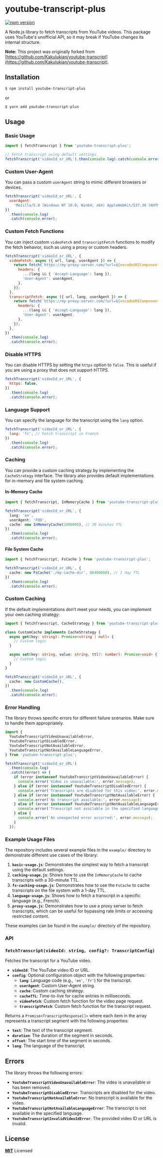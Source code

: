 # youtube-transcript-plus

[![npm version](https://badge.fury.io/js/youtube-transcript-plus.svg)](https://badge.fury.io/js/youtube-transcript-plus)

A Node.js library to fetch transcripts from YouTube videos. This package uses YouTube's unofficial API, so it may break if YouTube changes its internal structure.

**Note:** This project was originally forked from [https://github.com/Kakulukian/youtube-transcript](https://github.com/Kakulukian/youtube-transcript).

## Installation

```bash
$ npm install youtube-transcript-plus
```

or

```bash
$ yarn add youtube-transcript-plus
```

## Usage

### Basic Usage

```javascript
import { fetchTranscript } from 'youtube-transcript-plus';

// Fetch transcript using default settings
fetchTranscript('videoId_or_URL').then(console.log).catch(console.error);
```

### Custom User-Agent

You can pass a custom `userAgent` string to mimic different browsers or devices.

```javascript
fetchTranscript('videoId_or_URL', {
  userAgent:
    'Mozilla/5.0 (Windows NT 10.0; Win64; x64) AppleWebKit/537.36 (KHTML, like Gecko) Chrome/91.0.4472.124 Safari/537.36',
})
  .then(console.log)
  .catch(console.error);
```

### Custom Fetch Functions

You can inject custom `videoFetch` and `transcriptFetch` functions to modify the fetch behavior, such as using a proxy or custom headers.

```javascript
fetchTranscript('videoId_or_URL', {
  videoFetch: async ({ url, lang, userAgent }) => {
    return fetch(`https://my-proxy-server.com/?url=${encodeURIComponent(url)}`, {
      headers: {
        ...(lang && { 'Accept-Language': lang }),
        'User-Agent': userAgent,
      },
    });
  },
  transcriptFetch: async ({ url, lang, userAgent }) => {
    return fetch(`https://my-proxy-server.com/?url=${encodeURIComponent(url)}`, {
      headers: {
        ...(lang && { 'Accept-Language': lang }),
        'User-Agent': userAgent,
      },
    });
  },
})
  .then(console.log)
  .catch(console.error);
```

### Disable HTTPS

You can disable HTTPS by setting the `https` option to `false`. This is useful if you are using a proxy that does not support HTTPS.

```javascript
fetchTranscript('videoId_or_URL', {
  https: false,
})
  .then(console.log)
  .catch(console.error);
```

### Language Support

You can specify the language for the transcript using the `lang` option.

```javascript
fetchTranscript('videoId_or_URL', {
  lang: 'fr', // Fetch transcript in French
})
  .then(console.log)
  .catch(console.error);
```

### Caching

You can provide a custom caching strategy by implementing the `CacheStrategy` interface. The library also provides default implementations for in-memory and file system caching.

#### In-Memory Cache

```typescript
import { fetchTranscript, InMemoryCache } from 'youtube-transcript-plus';

fetchTranscript('videoId_or_URL', {
  lang: 'en',
  userAgent: 'FOO',
  cache: new InMemoryCache(1800000), // 30 minutes TTL
})
  .then(console.log)
  .catch(console.error);
```

#### File System Cache

```typescript
import { fetchTranscript, FsCache } from 'youtube-transcript-plus';

fetchTranscript('videoId_or_URL', {
  cache: new FsCache('./my-cache-dir', 86400000), // 1 day TTL
})
  .then(console.log)
  .catch(console.error);
```

### Custom Caching

If the default implementations don’t meet your needs, you can implement your own caching strategy:

```typescript
import { fetchTranscript, CacheStrategy } from 'youtube-transcript-plus';

class CustomCache implements CacheStrategy {
  async get(key: string): Promise<string | null> {
    // Custom logic
  }

  async set(key: string, value: string, ttl?: number): Promise<void> {
    // Custom logic
  }
}

fetchTranscript('videoId_or_URL', {
  cache: new CustomCache(),
})
  .then(console.log)
  .catch(console.error);
```

### Error Handling

The library throws specific errors for different failure scenarios. Make sure to handle them appropriately.

```javascript
import {
  YoutubeTranscriptVideoUnavailableError,
  YoutubeTranscriptDisabledError,
  YoutubeTranscriptNotAvailableError,
  YoutubeTranscriptNotAvailableLanguageError,
} from 'youtube-transcript-plus';

fetchTranscript('videoId_or_URL')
  .then(console.log)
  .catch((error) => {
    if (error instanceof YoutubeTranscriptVideoUnavailableError) {
      console.error('Video is unavailable:', error.message);
    } else if (error instanceof YoutubeTranscriptDisabledError) {
      console.error('Transcripts are disabled for this video:', error.message);
    } else if (error instanceof YoutubeTranscriptNotAvailableError) {
      console.error('No transcript available:', error.message);
    } else if (error instanceof YoutubeTranscriptNotAvailableLanguageError) {
      console.error('Transcript not available in the specified language:', error.message);
    } else {
      console.error('An unexpected error occurred:', error.message);
    }
  });
```

### Example Usage Files

The repository includes several example files in the `example/` directory to demonstrate different use cases of the library:

1. **`basic-usage.js`**: Demonstrates the simplest way to fetch a transcript using the default settings.
2. **`caching-usage.js`**: Shows how to use the `InMemoryCache` to cache transcripts with a 30-minute TTL.
3. **`fs-caching-usage.js`**: Demonstrates how to use the `FsCache` to cache transcripts on the file system with a 1-day TTL.
4. **`language-usage.js`**: Shows how to fetch a transcript in a specific language (e.g., French).
5. **`proxy-usage.js`**: Demonstrates how to use a proxy server to fetch transcripts, which can be useful for bypassing rate limits or accessing restricted content.

These examples can be found in the `example/` directory of the repository.

### API

### `fetchTranscript(videoId: string, config?: TranscriptConfig)`

Fetches the transcript for a YouTube video.

- **`videoId`**: The YouTube video ID or URL.
- **`config`**: Optional configuration object with the following properties:
  - **`lang`**: Language code (e.g., `'en'`, `'fr'`) for the transcript.
  - **`userAgent`**: Custom User-Agent string.
  - **`cache`**: Custom caching strategy.
  - **`cacheTTL`**: Time-to-live for cache entries in milliseconds.
  - **`videoFetch`**: Custom fetch function for the video page request.
  - **`transcriptFetch`**: Custom fetch function for the transcript request.

Returns a `Promise<TranscriptResponse[]>` where each item in the array represents a transcript segment with the following properties:

- **`text`**: The text of the transcript segment.
- **`duration`**: The duration of the segment in seconds.
- **`offset`**: The start time of the segment in seconds.
- **`lang`**: The language of the transcript.

## Errors

The library throws the following errors:

- **`YoutubeTranscriptVideoUnavailableError`**: The video is unavailable or has been removed.
- **`YoutubeTranscriptDisabledError`**: Transcripts are disabled for the video.
- **`YoutubeTranscriptNotAvailableError`**: No transcript is available for the video.
- **`YoutubeTranscriptNotAvailableLanguageError`**: The transcript is not available in the specified language.
- **`YoutubeTranscriptInvalidVideoIdError`**: The provided video ID or URL is invalid.

## License

**[MIT](LICENSE)** Licensed
